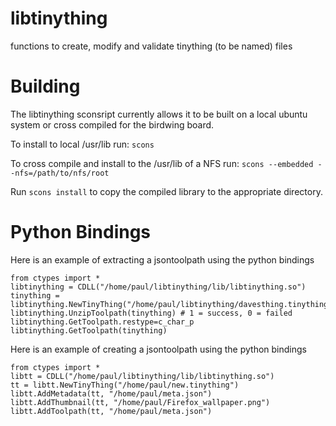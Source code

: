 libtinything
============

functions to create, modify and validate tinything (to be named) files

Building
========

The libtinything sconsript currently allows it to be built on a local ubuntu system or cross compiled for the birdwing board.

To install to local /usr/lib run:
`scons `

To cross compile and install to the /usr/lib of a NFS run:
`scons --embedded --nfs=/path/to/nfs/root`

Run `scons install` to copy the compiled library to the appropriate directory.

Python Bindings
===============

Here is an example of extracting a jsontoolpath using the python bindings

    from ctypes import *
    libtinything = CDLL("/home/paul/libtinything/lib/libtinything.so")
    tinything = libtinything.NewTinyThing("/home/paul/libtinything/davesthing.tinything")
    libtinything.UnzipToolpath(tinything) # 1 = success, 0 = failed
    libtinything.GetToolpath.restype=c_char_p
    libtinything.GetToolpath(tinything)

Here is an example of creating a jsontoolpath using the python bindings

    from ctypes import *
    libtt = CDLL("/home/paul/libtinything/lib/libtinything.so")
    tt = libtt.NewTinyThing("/home/paul/new.tinything")
    libtt.AddMetadata(tt, "/home/paul/meta.json")
    libtt.AddThumbnail(tt, "/home/paul/Firefox_wallpaper.png")
    libtt.AddToolpath(tt, "/home/paul/meta.json")
